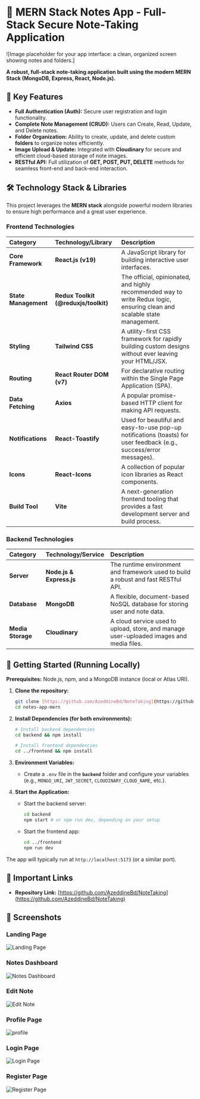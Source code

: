 # 📝 MERN Stack Notes App - Full-Stack Secure Note-Taking Application

![Image placeholder for your app interface: a clean, organized screen showing notes and folders.]

**A robust, full-stack note-taking application built using the modern MERN Stack (MongoDB, Express, React, Node.js).**

## 🌟 Key Features

- **Full Authentication (Auth):** Secure user registration and login functionality.
- **Complete Note Management (CRUD):** Users can Create, Read, Update, and Delete notes.
- **Folder Organization:** Ability to create, update, and delete custom **folders** to organize notes efficiently.
- **Image Upload & Update:** Integrated with **Cloudinary** for secure and efficient cloud-based storage of note images.
- **RESTful API:** Full utilization of **GET, POST, PUT, DELETE** methods for seamless front-end and back-end interaction.

## 🛠️ Technology Stack & Libraries

This project leverages the **MERN stack** alongside powerful modern libraries to ensure high performance and a great user experience.

### Frontend Technologies

| Category             | Technology/Library                   | Description                                                                                                               |
| :------------------- | :----------------------------------- | :------------------------------------------------------------------------------------------------------------------------ |
| **Core Framework**   | **React.js (v19)**                   | A JavaScript library for building interactive user interfaces.                                                            |
| **State Management** | **Redux Toolkit (@reduxjs/toolkit)** | The official, opinionated, and highly recommended way to write Redux logic, ensuring clean and scalable state management. |
| **Styling**          | **Tailwind CSS**                     | A utility-first CSS framework for rapidly building custom designs without ever leaving your HTML/JSX.                     |
| **Routing**          | **React Router DOM (v7)**            | For declarative routing within the Single Page Application (SPA).                                                         |
| **Data Fetching**    | **Axios**                            | A popular promise-based HTTP client for making API requests.                                                              |
| **Notifications**    | **React-Toastify**                   | Used for beautiful and easy-to-use pop-up notifications (toasts) for user feedback (e.g., success/error messages).        |
| **Icons**            | **React-Icons**                      | A collection of popular icon libraries as React components.                                                               |
| **Build Tool**       | **Vite**                             | A next-generation frontend tooling that provides a fast development server and build process.                             |

### Backend Technologies

| Category          | Technology/Service       | Description                                                                             |
| :---------------- | :----------------------- | :-------------------------------------------------------------------------------------- |
| **Server**        | **Node.js & Express.js** | The runtime environment and framework used to build a robust and fast RESTful API.      |
| **Database**      | **MongoDB**              | A flexible, document-based NoSQL database for storing user and note data.               |
| **Media Storage** | **Cloudinary**           | A cloud service used to upload, store, and manage user-uploaded images and media files. |

## 🚀 Getting Started (Running Locally)

**Prerequisites:** Node.js, npm, and a MongoDB instance (local or Atlas URI).

1.  **Clone the repository:**
    ```bash
    git clone [https://github.com/AzeddineBd/NoteTaking](https://github.com/AzeddineBd/NoteTaking)
    cd notes-app-mern
    ```
2.  **Install Dependencies (for both environments):**

    ```bash
    # Install backend dependencies
    cd backend && npm install

    # Install frontend dependencies
    cd ../frontend && npm install
    ```

3.  **Environment Variables:**
    - Create a `.env` file in the **`backend`** folder and configure your variables (e.g., `MONGO_URI`, `JWT_SECRET`, `CLOUDINARY_CLOUD_NAME`, etc.).
4.  **Start the Application:**
    - Start the backend server:
      ```bash
      cd backend
      npm start # or npm run dev, depending on your setup
      ```
    - Start the frontend app:
      ```bash
      cd ../frontend
      npm run dev
      ```

The app will typically run at `http://localhost:5173` (or a similar port).

## 🔗 Important Links

- **Repository Link:** [https://github.com/AzeddineBd/NoteTaking](https://github.com/AzeddineBd/NoteTaking)

## 📸 Screenshots

### Landing Page

![Landing Page](https://github.com/AzeddineBd/NoteTaking/blob/main/frontend/public/screenshots/landingPage.png)

### Notes Dashboard

![Notes Dashboard](https://github.com/AzeddineBd/NoteTaking/blob/main/frontend/public/screenshots/dashboard.png)

### Edit Note

![Edit Note](https://github.com/AzeddineBd/NoteTaking/blob/main/frontend/public/screenshots/editNote.png)

### Profile Page

![profile](https://github.com/AzeddineBd/NoteTaking/blob/main/frontend/public/screenshots/profile.png)

### Login Page

![Login Page](https://github.com/AzeddineBd/NoteTaking/blob/main/frontend/public/screenshots/login.png)

### Register Page

![Register Page](https://github.com/AzeddineBd/NoteTaking/blob/main/frontend/public/screenshots/register.png)
